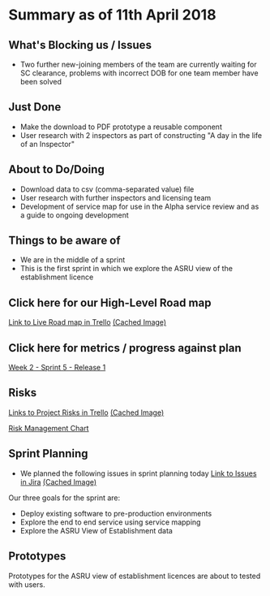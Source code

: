 # Summary as of 11th April 2018 
## What's Blocking us / Issues
* Two further new-joining members of the team are currently waiting for SC clearance, problems with incorrect DOB for one team member have been solved

## Just Done
* Make the download to PDF prototype a reusable component
* User research with 2 inspectors as part of constructing "A day in the life of an Inspector"

## About to Do/Doing
* Download data to csv (comma-separated value) file
* User research with further inspectors and licensing team
* Development of service map for use in the Alpha service review and as a guide to ongoing development


## Things to be aware of
* We are in the middle of a sprint
* This is the first sprint in which we explore the ASRU view of the establishment licence

## Click here for our High-Level Road map
[Link to Live Road map in Trello](https://trello.com/b/gDQdE01u/asl-roadmap)    [\(Cached Image\)](graphs/ASLRoadMap11042018.jpg)

## Click here for metrics / progress against plan
[Week 2 - Sprint 5 - Release 1](graphs/progress11042018.png)

## Risks
[Links to Project Risks in Trello](https://trello.com/b/VuFuCL7t/risk-register-and-kpis-asl-delivery)    [\(Cached Image\)](graphs/ASLRiskRegister11042018.jpg)

[Risk Management Chart](graphs/risk11042018.png)

## Sprint Planning
* We planned the following issues in sprint planning today [Link to Issues in Jira](https://jira.digital.homeoffice.gov.uk/secure/RapidBoard.jspa?rapidView=261)    [\(Cached Image\)](graphs/sprint11042018.png)

Our three goals for the sprint are:

* Deploy existing software to pre-production environments
* Explore the end to end service using service mapping
* Explore the ASRU View of Establishment data

## Prototypes

Prototypes for the ASRU view of establishment licences are about to tested with users.
